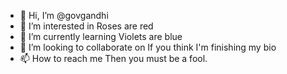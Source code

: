 - 👋 Hi, I’m @govgandhi
- 👀 I’m interested in Roses are red
- 🌱 I’m currently learning Violets are blue
- 💞️ I’m looking to collaborate on If you think I'm finishing my bio
- 📫 How to reach me Then you must be a fool.

<!---
govgandhi/govgandhi is a ✨ special ✨ repository because its `README.md` (this file) appears on your GitHub profile.
You can click the Preview link to take a look at your changes.
--->
